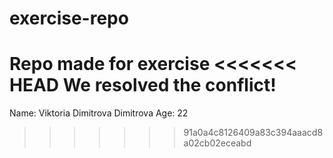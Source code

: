 # exercise-repo
Repo made for exercise
<<<<<<< HEAD
We resolved the conflict!
=======
Name: Viktoria Dimitrova Dimitrova
Age: 22
>>>>>>> 91a0a4c8126409a83c394aaacd8a02cb02eceabd
